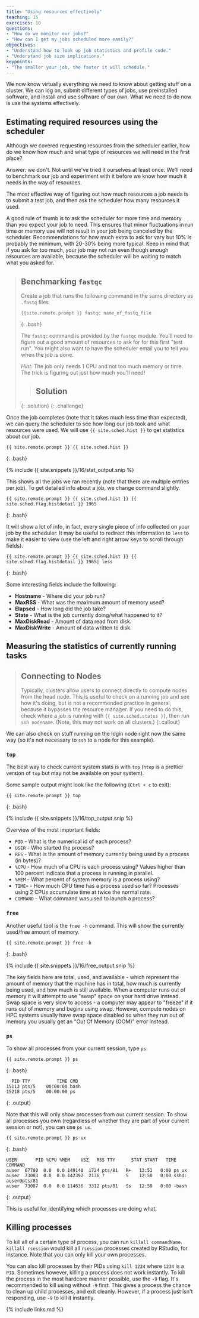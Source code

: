```yaml
---
title: "Using resources effectively"
teaching: 15
exercises: 10
questions:
- "How do we monitor our jobs?"
- "How can I get my jobs scheduled more easily?" 
objectives:
- "Understand how to look up job statistics and profile code."
- "Understand job size implications."
keypoints:
- "The smaller your job, the faster it will schedule."
---
```


We now know virtually everything we need to know about getting stuff on a cluster. We can log on,
submit different types of jobs, use preinstalled software, and install and use software of our own.
What we need to do now is use the systems effectively.

## Estimating required resources using the scheduler

Although we covered requesting resources from the scheduler earlier, how do we know how much and
what type of resources we will need in the first place?

Answer: we don't. Not until we've tried it ourselves at least once. We'll need to benchmark our job
and experiment with it before we know how much it needs in the way of resources.

The most effective way of figuring out how much resources a job needs is to submit a test job, and
then ask the scheduler how many resources it used.

A good rule of thumb is to ask the scheduler for more time and memory than you expect your job to
need. This ensures that minor fluctuations in run time or memory use will not result in your job
being canceled by the scheduler. Recommendations for how much extra to ask for vary but 10% is 
probably the minimum, with 20-30% being more typical. Keep in mind that if you ask for too much,
your job may not run even though enough resources are available, because the scheduler will be
waiting to match what you asked for.

> ## Benchmarking `fastqc`
>
> Create a job that runs the following command in the same directory as `.fastq` files
> 
> ```
> {{site.remote.prompt }} fastqc name_of_fastq_file
> ```
> {: .bash}
> 
> The `fastqc` command is provided by the `fastqc` module. You'll need to figure out a good amount
> of resources to ask for for this first "test run". You might also want to have the scheduler 
> email  you to tell you when the job is done.
>
> *Hint:* The job only needs 1 CPU and not too much memory or time. The trick is figuring out just 
> how much you'll need!
>
> > ## Solution
> >
> {: .solution}
{: .challenge}

Once the job completes (note that it takes much less time than expected), we can query the scheduler
to see how long our job took and what resources were used. We will use `{{ site.sched.hist }}` to
get statistics about our job.

```
{{ site.remote.prompt }} {{ site.sched.hist }}
```
{: .bash}

{% include {{ site.snippets }}/16/stat_output.snip %}

This shows all the jobs we ran recently (note that there are multiple entries per job). To get
detailed info about a job, we change command slightly.

```
{{ site.remote.prompt }} {{ site.sched.hist }} {{ site.sched.flag.histdetail }} 1965
```
{: .bash}

It will show a lot of info, in fact, every single piece of info collected on your job by the
scheduler. It may be useful to redirect this information to `less` to make it easier to view (use
the left and right arrow keys to scroll through fields).

```
{{ site.remote.prompt }} {{ site.sched.hist }} {{ site.sched.flag.histdetail }} 1965| less
```
{: .bash}

Some interesting fields include the following:

* **Hostname** - Where did your job run?
* **MaxRSS** - What was the maximum amount of memory used?
* **Elapsed** - How long did the job take?
* **State** - What is the job currently doing/what happened to it?
* **MaxDiskRead** - Amount of data read from disk.
* **MaxDiskWrite** - Amount of data written to disk.

## Measuring the statistics of currently running tasks

> ## Connecting to Nodes
>
> Typically, clusters allow users to connect directly to compute nodes from the head 
> node. This is useful to check on a running job and see how it's doing, but is not
> a recommended practice in general, because it bypasses the resource manager.
> If you need to do this, check where a job is running with `{{ site.sched.status }}`, then
> run `ssh nodename`. (Note, this may not work on all clusters.)
{:.callout}
  
We can also check on stuff running on the login node right now the same way (so it's 
not necessary to `ssh` to a node for this example).

### `top`

The best way to check current system stats is with `top` (`htop` is a prettier version of `top` but
may not be available on your system).

Some sample output might look like the following (`Ctrl + c` to exit):

```
{{ site.remote.prompt }} top
```
{: .bash}

{% include {{ site.snippets }}/16/top_output.snip %}

Overview of the most important fields:

* `PID` - What is the numerical id of each process?
* `USER` - Who started the process?
* `RES` - What is the amount of memory currently being used by a process (in bytes)?
* `%CPU` - How much of a CPU is each process using? Values higher than 100 percent indicate that a
  process is running in parallel.
* `%MEM` - What percent of system memory is a process using?
* `TIME+` - How much CPU time has a process used so far? Processes using 2 CPUs accumulate time at
  twice the normal rate.
* `COMMAND` - What command was used to launch a process?

### `free`

Another useful tool is the `free -h` command. This will show the currently used/free amount of
memory.

```
{{ site.remote.prompt }} free -h
```
{: .bash}

{% include {{ site.snippets }}/16/free_output.snip %}

The key fields here are total, used, and available - which represent the amount of memory that the
machine has in total, how much is currently being used, and how much is still available. When a
computer runs out of memory it will attempt to use "swap" space on your hard drive instead. Swap
space is very slow to access - a computer may appear to "freeze" if it runs out of memory and 
begins using swap. However, compute nodes on HPC systems usually have swap space disabled so when
they run out of memory you usually get an "Out Of Memory (OOM)" error instead.

### `ps `

To show all processes from your current session, type `ps`.

```
{{ site.remote.prompt }} ps
```
{: .bash}

```
  PID TTY          TIME CMD
15113 pts/5    00:00:00 bash
15218 pts/5    00:00:00 ps
```
{: .output}

Note that this will only show processes from our current session. To show all processes you own
(regardless of whether they are part of your current session or not), you can use `ps ux`.

```
{{ site.remote.prompt }} ps ux
```
{: .bash}

```
USER       PID %CPU %MEM    VSZ   RSS TTY      STAT START   TIME COMMAND
auser  67780  0.0  0.0 149140  1724 pts/81   R+   13:51   0:00 ps ux
auser  73083  0.0  0.0 142392  2136 ?        S    12:50   0:00 sshd: auser@pts/81
auser  73087  0.0  0.0 114636  3312 pts/81   Ss   12:50   0:00 -bash
```
{: .output}

This is useful for identifying which processes are doing what.

## Killing processes

To kill all of a certain type of process, you can run `killall commandName`. `killall rsession`
would kill all `rsession` processes created by RStudio, for instance. Note that you can only kill
your own processes.

You can also kill processes by their PIDs using `kill 1234` where `1234` is a `PID`. Sometimes
however, killing a process does not work instantly. To kill the process in the most hardcore manner
possible, use the `-9` flag. It's recommended to kill using without `-9` first. This gives a 
process the chance to clean up child processes, and exit cleanly. However, if a process just isn't
responding, use `-9` to kill it instantly.

{% include links.md %}

